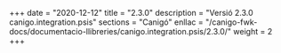 +++
date        = "2020-12-12"
title       = "2.3.0"
description = "Versió 2.3.0 canigo.integration.psis"
sections    = "Canigó"
enllac		= "/canigo-fwk-docs/documentacio-llibreries/canigo.integration.psis/2.3.0/"
weight		= 2
+++
